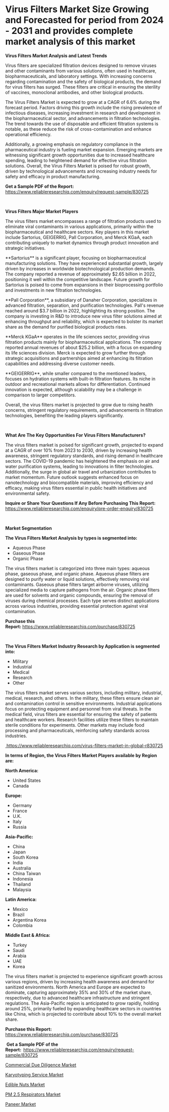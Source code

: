 <p><h1>Virus Filters Market Size Growing and Forecasted for period from 2024 - 2031 and provides complete market analysis of this market</h1></p><p><strong>Virus Filters Market Analysis and Latest Trends</strong></p>
<p><p>Virus filters are specialized filtration devices designed to remove viruses and other contaminants from various solutions, often used in healthcare, biopharmaceuticals, and laboratory settings. With increasing concerns regarding contamination and the safety of biological products, the demand for virus filters has surged. These filters are critical in ensuring the sterility of vaccines, monoclonal antibodies, and other biological products.</p><p>The Virus Filters Market is expected to grow at a CAGR of 6.6% during the forecast period. Factors driving this growth include the rising prevalence of infectious diseases, increasing investment in research and development in the biopharmaceutical sector, and advancements in filtration technologies. The trend towards the use of disposable and efficient filtration systems is notable, as these reduce the risk of cross-contamination and enhance operational efficiency.</p><p>Additionally, a growing emphasis on regulatory compliance in the pharmaceutical industry is fueling market expansion. Emerging markets are witnessing significant growth opportunities due to increased healthcare spending, leading to heightened demand for effective virus filtration solutions. Overall, the Virus Filters Market is poised for robust growth, driven by technological advancements and increasing industry needs for safety and efficacy in product manufacturing.</p></p>
<p><strong>Get a Sample PDF of the Report:&nbsp;</strong> <a href="https://www.reliableresearchiq.com/enquiry/request-sample/830725?utm_campaign=1088&utm_medium=2&utm_source=Github&utm_content=ia&utm_term=08102024&utm_id=virus-filters">https://www.reliableresearchiq.com/enquiry/request-sample/830725</a></p>
<p>&nbsp;</p>
<p><strong>Virus Filters Major Market Players</strong></p>
<p><p>The virus filters market encompasses a range of filtration products used to eliminate viral contaminants in various applications, primarily within the biopharmaceutical and healthcare sectors. Key players in this market include Sartorius, GEIGERRIG, Pall Corporation, and Merck KGaA, each contributing uniquely to market dynamics through product innovation and strategic initiatives.</p><p>**Sartorius** is a significant player, focusing on biopharmaceutical manufacturing solutions. They have experienced substantial growth, largely driven by increases in worldwide biotechnological production demands. The company reported a revenue of approximately $2.65 billion in 2022, positioning it well within the competitive landscape. Future growth for Sartorius is poised to come from expansions in their bioprocessing portfolio and investments in new filtration technologies.</p><p>**Pall Corporation**, a subsidiary of Danaher Corporation, specializes in advanced filtration, separation, and purification technologies. Pall's revenue reached around $3.7 billion in 2022, highlighting its strong position. The company is investing in R&D to introduce new virus filter solutions aimed at enhancing throughput and reliability, which is expected to bolster its market share as the demand for purified biological products rises.</p><p>**Merck KGaA** operates in the life sciences sector, providing virus filtration products mainly for biopharmaceutical applications. The company reported annual revenues of about $25.2 billion, with a focus on expanding its life sciences division. Merck is expected to grow further through strategic acquisitions and partnerships aimed at enhancing its filtration capabilities and addressing diverse customer needs.</p><p>**GEIGERRIG**, while smaller compared to the mentioned leaders, focuses on hydration systems with built-in filtration features. Its niche in outdoor and recreational markets allows for differentiation. Continued innovation is expected, although scalability may be a challenge in comparison to larger competitors.</p><p>Overall, the virus filters market is projected to grow due to rising health concerns, stringent regulatory requirements, and advancements in filtration technologies, benefiting the leading players significantly.</p></p>
<p>&nbsp;</p>
<p><strong>What Are The Key Opportunities For Virus Filters Manufacturers?</strong></p>
<p><p>The virus filters market is poised for significant growth, projected to expand at a CAGR of over 10% from 2023 to 2030, driven by increasing health awareness, stringent regulatory standards, and rising demand in healthcare sectors. The COVID-19 pandemic has heightened the emphasis on air and water purification systems, leading to innovations in filter technologies. Additionally, the surge in global air travel and urbanization contributes to market momentum. Future outlook suggests enhanced focus on nanotechnology and biocompatible materials, improving efficiency and efficacy, making virus filters essential in public health initiatives and environmental safety.</p></p>
<p><strong>Inquire or Share Your Questions If Any Before Purchasing This Report:</strong> <a href="https://www.reliableresearchiq.com/enquiry/pre-order-enquiry/830725?utm_campaign=1088&utm_medium=2&utm_source=Github&utm_content=ia&utm_term=08102024&utm_id=virus-filters">https://www.reliableresearchiq.com/enquiry/pre-order-enquiry/830725</a></p>
<p>&nbsp;</p>
<p><strong>Market Segmentation</strong></p>
<p><strong>The Virus Filters Market Analysis by types is segmented into:</strong></p>
<p><ul><li>Aqueous Phase</li><li>Gaseous Phase</li><li>Organic Phase</li></ul></p>
<p><p>The virus filters market is categorized into three main types: aqueous phase, gaseous phase, and organic phase. Aqueous phase filters are designed to purify water or liquid solutions, effectively removing viral contaminants. Gaseous phase filters target airborne viruses, utilizing specialized media to capture pathogens from the air. Organic phase filters are used for solvents and organic compounds, ensuring the removal of viruses during chemical processes. Each type serves distinct applications across various industries, providing essential protection against viral contamination.</p></p>
<p><strong>Purchase this Report:&nbsp;</strong><a href="https://www.reliableresearchiq.com/purchase/830725?utm_campaign=1088&utm_medium=2&utm_source=Github&utm_content=ia&utm_term=08102024&utm_id=virus-filters">https://www.reliableresearchiq.com/purchase/830725</a></p>
<p>&nbsp;</p>
<p><strong>The Virus Filters Market Industry Research by Application is segmented into:</strong></p>
<p><ul><li>Military</li><li>Industrial</li><li>Medical</li><li>Research</li><li>Other</li></ul></p>
<p><p>The virus filters market serves various sectors, including military, industrial, medical, research, and others. In the military, these filters ensure clean air and contamination control in sensitive environments. Industrial applications focus on protecting equipment and personnel from viral threats. In the medical field, virus filters are essential for ensuring the safety of patients and healthcare workers. Research facilities utilize these filters to maintain sterile conditions for experiments. Other markets may include food processing and pharmaceuticals, reinforcing safety standards across industries.</p></p>
<p><a href="https://www.reliableresearchiq.com/virus-filters-market-in-global-r830725?utm_campaign=1088&utm_medium=2&utm_source=Github&utm_content=ia&utm_term=08102024&utm_id=virus-filters">&nbsp;https://www.reliableresearchiq.com/virus-filters-market-in-global-r830725</a></p>
<p><strong>In terms of Region, the Virus Filters Market Players available by Region are:</strong></p>
<p>
    <p> <strong> North America: </strong>
        <ul>
            <li>United States</li>
            <li>Canada</li>
        </ul>
        </p> 
    <p> <strong> Europe: </strong>
        <ul>
            <li>Germany</li>
            <li>France</li>
            <li>U.K.</li>
            <li>Italy</li>
            <li>Russia</li>
        </ul>
        </p> 
    <p> <strong> Asia-Pacific: </strong>
        <ul>
            <li>China</li>
            <li>Japan</li>
            <li>South Korea</li>
            <li>India</li>
            <li>Australia</li>
            <li>China Taiwan</li>
            <li>Indonesia</li>
            <li>Thailand</li>
            <li>Malaysia</li>
        </ul>
        </p> 
    <p> <strong> Latin America: </strong>
        <ul>
            <li>Mexico</li>
            <li>Brazil</li>
            <li>Argentina Korea</li>
            <li>Colombia</li>
        </ul>
        </p> 
    <p> <strong> Middle East & Africa: </strong>
        <ul>
            <li>Turkey</li>
            <li>Saudi</li>
            <li>Arabia</li>
            <li>UAE</li>
            <li>Korea</li>
        </ul>
    </p>
    </p>
<p><p>The virus filters market is projected to experience significant growth across various regions, driven by increasing health awareness and demand for sanitized environments. North America and Europe are expected to dominate, capturing approximately 35% and 30% of the market share, respectively, due to advanced healthcare infrastructure and stringent regulations. The Asia-Pacific region is anticipated to grow rapidly, holding around 25%, primarily fueled by expanding healthcare sectors in countries like China, which is projected to contribute about 10% to the overall market share.</p></p>
<p><strong>Purchase this Report: </strong><a href="https://www.reliableresearchiq.com/purchase/830725?utm_campaign=1088&utm_medium=2&utm_source=Github&utm_content=ia&utm_term=08102024&utm_id=virus-filters">https://www.reliableresearchiq.com/purchase/830725</a></p>
<p>&nbsp;<strong>Get a Sample PDF of the Report:&nbsp;&nbsp;</strong><a href="https://www.reliableresearchiq.com/enquiry/request-sample/830725?utm_campaign=1088&utm_medium=2&utm_source=Github&utm_content=ia&utm_term=08102024&utm_id=virus-filters">https://www.reliableresearchiq.com/enquiry/request-sample/830725</a></p>
<p><strong></strong></p>
<p><p><a href="https://www.linkedin.com/pulse/emerging-opportunities-challenges-global-commercial-due-kc1uf?utm_campaign=1088&utm_medium=2&utm_source=Github&utm_content=ia&utm_term=08102024&utm_id=virus-filters">Commercial Due Diligence Market</a></p><p><a href="https://www.linkedin.com/pulse/exploring-karyotyping-service-market-strategic-insights-nt6lf?utm_campaign=1088&utm_medium=2&utm_source=Github&utm_content=ia&utm_term=08102024&utm_id=virus-filters">Karyotyping Service Market</a></p><p><a href="https://issuu.com/reportprime-2/docs/edible-nuts-market-size-2030.pptx_a1c3dec05d0af4?utm_campaign=1088&utm_medium=2&utm_source=Github&utm_content=ia&utm_term=08102024&utm_id=virus-filters">Edible Nuts Market</a></p><p><a href="https://github.com/jorietygi/Market-Research-Report-List-1/blob/main/pm-25-respirators-market.md?utm_campaign=1088&utm_medium=2&utm_source=Github&utm_content=ia&utm_term=08102024&utm_id=virus-filters">PM 2.5 Respirators Market</a></p><p><a href="https://issuu.com/reportprime-2/docs/paneer-market-size-2030.pptx_5e548fb7ad6e80?utm_campaign=1088&utm_medium=2&utm_source=Github&utm_content=ia&utm_term=08102024&utm_id=virus-filters">Paneer Market</a></p></p>